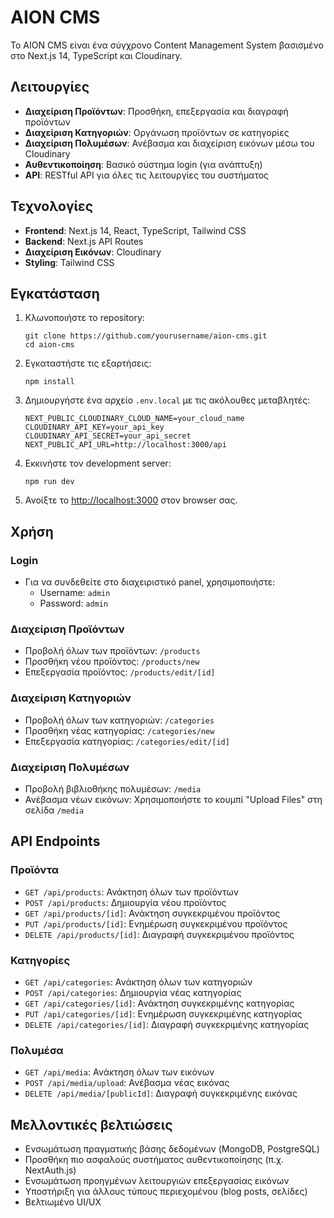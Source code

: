 # AION CMS

Το AION CMS είναι ένα σύγχρονο Content Management System βασισμένο στο Next.js 14, TypeScript και Cloudinary.

## Λειτουργίες

- **Διαχείριση Προϊόντων**: Προσθήκη, επεξεργασία και διαγραφή προϊόντων
- **Διαχείριση Κατηγοριών**: Οργάνωση προϊόντων σε κατηγορίες
- **Διαχείριση Πολυμέσων**: Ανέβασμα και διαχείριση εικόνων μέσω του Cloudinary
- **Αυθεντικοποίηση**: Βασικό σύστημα login (για ανάπτυξη)
- **API**: RESTful API για όλες τις λειτουργίες του συστήματος

## Τεχνολογίες

- **Frontend**: Next.js 14, React, TypeScript, Tailwind CSS
- **Backend**: Next.js API Routes
- **Διαχείριση Εικόνων**: Cloudinary
- **Styling**: Tailwind CSS

## Εγκατάσταση

1. Κλωνοποιήστε το repository:
   ```
   git clone https://github.com/yourusername/aion-cms.git
   cd aion-cms
   ```

2. Εγκαταστήστε τις εξαρτήσεις:
   ```
   npm install
   ```

3. Δημιουργήστε ένα αρχείο `.env.local` με τις ακόλουθες μεταβλητές:
   ```
   NEXT_PUBLIC_CLOUDINARY_CLOUD_NAME=your_cloud_name
   CLOUDINARY_API_KEY=your_api_key
   CLOUDINARY_API_SECRET=your_api_secret
   NEXT_PUBLIC_API_URL=http://localhost:3000/api
   ```

4. Εκκινήστε τον development server:
   ```
   npm run dev
   ```

5. Ανοίξτε το [http://localhost:3000](http://localhost:3000) στον browser σας.

## Χρήση

### Login

- Για να συνδεθείτε στο διαχειριστικό panel, χρησιμοποιήστε:
  - Username: `admin`
  - Password: `admin`

### Διαχείριση Προϊόντων

- Προβολή όλων των προϊόντων: `/products`
- Προσθήκη νέου προϊόντος: `/products/new`
- Επεξεργασία προϊόντος: `/products/edit/[id]`

### Διαχείριση Κατηγοριών

- Προβολή όλων των κατηγοριών: `/categories`
- Προσθήκη νέας κατηγορίας: `/categories/new`
- Επεξεργασία κατηγορίας: `/categories/edit/[id]`

### Διαχείριση Πολυμέσων

- Προβολή βιβλιοθήκης πολυμέσων: `/media`
- Ανέβασμα νέων εικόνων: Χρησιμοποιήστε το κουμπί "Upload Files" στη σελίδα `/media`

## API Endpoints

### Προϊόντα

- `GET /api/products`: Ανάκτηση όλων των προϊόντων
- `POST /api/products`: Δημιουργία νέου προϊόντος
- `GET /api/products/[id]`: Ανάκτηση συγκεκριμένου προϊόντος
- `PUT /api/products/[id]`: Ενημέρωση συγκεκριμένου προϊόντος
- `DELETE /api/products/[id]`: Διαγραφή συγκεκριμένου προϊόντος

### Κατηγορίες

- `GET /api/categories`: Ανάκτηση όλων των κατηγοριών
- `POST /api/categories`: Δημιουργία νέας κατηγορίας
- `GET /api/categories/[id]`: Ανάκτηση συγκεκριμένης κατηγορίας
- `PUT /api/categories/[id]`: Ενημέρωση συγκεκριμένης κατηγορίας
- `DELETE /api/categories/[id]`: Διαγραφή συγκεκριμένης κατηγορίας

### Πολυμέσα

- `GET /api/media`: Ανάκτηση όλων των εικόνων
- `POST /api/media/upload`: Ανέβασμα νέας εικόνας
- `DELETE /api/media/[publicId]`: Διαγραφή συγκεκριμένης εικόνας

## Μελλοντικές βελτιώσεις

- Ενσωμάτωση πραγματικής βάσης δεδομένων (MongoDB, PostgreSQL)
- Προσθήκη πιο ασφαλούς συστήματος αυθεντικοποίησης (π.χ. NextAuth.js)
- Ενσωμάτωση προηγμένων λειτουργιών επεξεργασίας εικόνων
- Υποστήριξη για άλλους τύπους περιεχομένου (blog posts, σελίδες)
- Βελτιωμένο UI/UX
